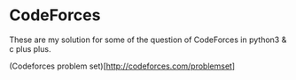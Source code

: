 # CodeForces
These are my solution for some of the question of CodeForces in python3 & c plus plus.

(Codeforces problem set)[http://codeforces.com/problemset]
